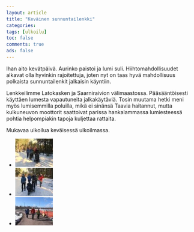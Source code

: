 ```yaml
---
layout: article 
title: "Keväinen sunnuntailenkki" 
categories: 
tags: [ulkoilu]
toc: false 
comments: true 
ads: false 
---
```


Ihan aito kevätpäivä. Aurinko paistoi ja lumi suli. Hiihtomahdollisuudet
alkavat olla hyvinkin rajoitettuja, joten nyt on taas hyvä mahdollisuus
polkaista sunnuntailenkit jalkaisin käyntiin.

Lenkkeilimme Latokasken ja Saarniraivion välimaastossa. Pääsääntöisesti
käyttäen lumesta vapautuneita jalkakäytäviä. Tosin muutama hetki meni
myös lumisemmilla poluilla, mikä ei sinänsä Taavia haitannut, mutta
kulkuneuvon moottorit saattoivat parissa hankalammassa lumiesteessä
pohtia helpompiakin tapoja kuljettaa rattaita.

Mukavaa ulkoilua keväisessä ulkoilmassa.

<div class="image-gallery" markdown="1">

-   [![](/images/kevainen-sunnuntailenkki/Thumbnails/peruskuntosl20070311_01b.jpg)](/images/kevainen-sunnuntailenkki/peruskuntosl20070311_01b.jpg)
-   [![](/images/kevainen-sunnuntailenkki/Thumbnails/peruskuntosl20070311_02b.jpg)](/images/kevainen-sunnuntailenkki/peruskuntosl20070311_02b.jpg)
-   [![](/images/kevainen-sunnuntailenkki/Thumbnails/peruskuntosl20070311_03b.jpg)](/images/kevainen-sunnuntailenkki/peruskuntosl20070311_03b.jpg)

</div>
